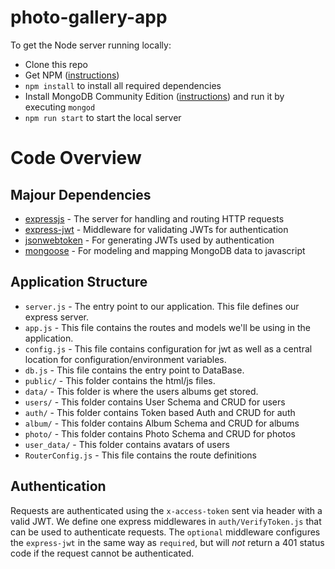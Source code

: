 # photo-gallery-app


To get the Node server running locally:

- Clone this repo
- Get NPM ([instructions](https://www.npmjs.com/get-npm))
- `npm install` to install all required dependencies
- Install MongoDB Community Edition ([instructions](https://docs.mongodb.com/manual/installation/#tutorials)) and run it by executing `mongod`
- `npm run start` to start the local server

# Code Overview

## Majour Dependencies

- [expressjs](https://github.com/expressjs/express) - The server for handling and routing HTTP requests
- [express-jwt](https://github.com/auth0/express-jwt) - Middleware for validating JWTs for authentication
- [jsonwebtoken](https://github.com/auth0/node-jsonwebtoken) - For generating JWTs used by authentication
- [mongoose](https://github.com/Automattic/mongoose) - For modeling and mapping MongoDB data to javascript 


## Application Structure

- `server.js` - The entry point to our application. This file defines our express server.
- `app.js` - This file contains the routes and models we'll be using in the application.
- `config.js` - This file contains configuration for jwt as well as a central location for configuration/environment variables.
- `db.js` - This file contains the entry point to DataBase.
- `public/` - This folder contains the html/js files.
- `data/` - This folder is where the users albums get stored.
- `users/` - This folder contains User Schema and CRUD for users
- `auth/` - This folder contains Token based Auth and CRUD for auth
- `album/` - This folder contains Album Schema and CRUD for albums
- `photo/` - This folder contains Photo Schema and CRUD for photos
- `user_data/` - This folder contains avatars of users
- `RouterConfig.js` - This file contains the route definitions

## Authentication

Requests are authenticated using the `x-access-token` sent via header with a valid JWT. We define one express middlewares in `auth/VerifyToken.js` that can be used to authenticate requests. The `optional` middleware configures the `express-jwt` in the same way as `required`, but will *not* return a 401 status code if the request cannot be authenticated.


<br />

